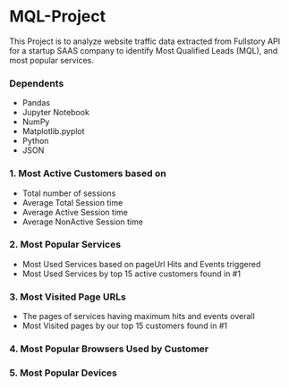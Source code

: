 # MQL-Project
This Project is to analyze website traffic data extracted from Fullstory API for a startup SAAS company to identify Most Qualified Leads (MQL), and most popular services.

### Dependents

* Pandas
* Jupyter Notebook
* NumPy
* Matplotlib.pyplot
* Python
* JSON

### 1. Most Active Customers based on

*	Total number of sessions 
*	Average Total Session time 
*	Average Active Session time 
*	Average NonActive Session time 

### 2. Most Popular Services 

*	Most Used Services based on pageUrl Hits and Events triggered
*	Most Used Services by top 15 active customers found in #1

### 3. Most Visited Page URLs

*	The pages of services having maximum hits and events overall
*	Most Visited pages by our top 15 customers found in #1

### 4. Most Popular Browsers Used by Customer

### 5. Most Popular Devices


